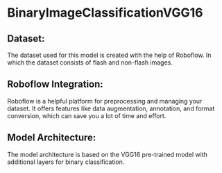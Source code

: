 # BinaryImageClassificationVGG16

## Dataset:
  <p>The dataset used for this model is created with the help of Roboflow. In which the dataset consists of flash and non-flash images.</p>

## Roboflow Integration:
  <p>Roboflow is a helpful platform for preprocessing and managing your dataset. It offers features like data augmentation, annotation, and format conversion, which can save you a lot of time and effort.</p>

## Model Architecture:
  <p>The model architecture is based on the VGG16 pre-trained model with additional layers for binary classification.</p>

